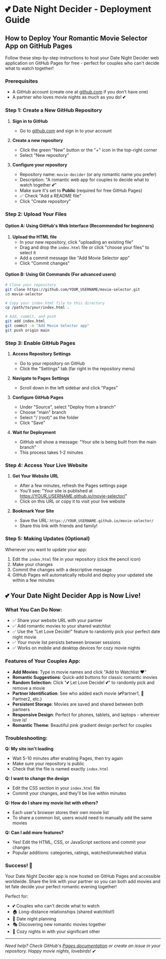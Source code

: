 # 💕 Date Night Decider - Deployment Guide

## How to Deploy Your Romantic Movie Selector App on GitHub Pages

Follow these step-by-step instructions to host your Date Night Decider web application on GitHub Pages for free - perfect for couples who can't decide what to watch together!

### Prerequisites
- A GitHub account (create one at [github.com](https://github.com) if you don't have one)
- A partner who loves movie nights as much as you do! 💕

### Step 1: Create a New GitHub Repository

1. **Sign in to GitHub**
   - Go to [github.com](https://github.com) and sign in to your account

2. **Create a new repository**
   - Click the green "New" button or the "+" icon in the top-right corner
   - Select "New repository"

3. **Configure your repository**
   - Repository name: `movie-decider` (or any romantic name you prefer)
   - Description: "A romantic web app for couples to decide what to watch together 💕"
   - Make sure it's set to **Public** (required for free GitHub Pages)
   - ✅ Check "Add a README file"
   - Click "Create repository"

### Step 2: Upload Your Files

#### Option A: Using GitHub's Web Interface (Recommended for beginners)

1. **Upload the HTML file**
   - In your new repository, click "uploading an existing file"
   - Drag and drop the `index.html` file or click "choose your files" to select it
   - Add a commit message like "Add Movie Selector app"
   - Click "Commit changes"

#### Option B: Using Git Commands (For advanced users)

```bash
# Clone your repository
git clone https://github.com/YOUR_USERNAME/movie-selector.git
cd movie-selector

# Copy your index.html file to this directory
cp /path/to/your/index.html .

# Add, commit, and push
git add index.html
git commit -m "Add Movie Selector app"
git push origin main
```

### Step 3: Enable GitHub Pages

1. **Access Repository Settings**
   - Go to your repository on GitHub
   - Click the "Settings" tab (far right in the repository menu)

2. **Navigate to Pages Settings**
   - Scroll down in the left sidebar and click "Pages"

3. **Configure GitHub Pages**
   - Under "Source", select "Deploy from a branch"
   - Choose "main" branch
   - Select "/ (root)" as the folder
   - Click "Save"

4. **Wait for Deployment**
   - GitHub will show a message: "Your site is being built from the main branch"
   - This process takes 1-2 minutes

### Step 4: Access Your Live Website

1. **Get Your Website URL**
   - After a few minutes, refresh the Pages settings page
   - You'll see: "Your site is published at https://YOUR_USERNAME.github.io/movie-selector/"
   - Click on this URL or copy it to visit your live website

2. **Bookmark Your Site**
   - Save the URL: `https://YOUR_USERNAME.github.io/movie-selector/`
   - Share this link with friends and family!

### Step 5: Making Updates (Optional)

Whenever you want to update your app:

1. Edit the `index.html` file in your repository (click the pencil icon)
2. Make your changes
3. Commit the changes with a descriptive message
4. GitHub Pages will automatically rebuild and deploy your updated site within a few minutes

## 💕 Your Date Night Decider App is Now Live!

### What You Can Do Now:
- ✅ Share your website URL with your partner
- ✅ Add romantic movies to your shared watchlist
- ✅ Use the "Let Love Decide!" feature to randomly pick your perfect date night movie
- ✅ Your movie list persists between browser sessions
- ✅ Works on mobile and desktop devices for cozy movie nights

### Features of Your Couples App:
- **Add Movies**: Type in movie names and click "Add to Watchlist ❤️"
- **Romantic Suggestions**: Quick-add buttons for classic romantic movies
- **Random Selection**: Click "💕 Let Love Decide! 💕" to randomly pick and remove a movie
- **Partner Identification**: See who added each movie (💕Partner1, 💖Partner2, etc.)
- **Persistent Storage**: Movies are saved and shared between both partners
- **Responsive Design**: Perfect for phones, tablets, and laptops - wherever love is!
- **Romantic Theme**: Beautiful pink gradient design perfect for couples

### Troubleshooting:

**Q: My site isn't loading**
- Wait 5-10 minutes after enabling Pages, then try again
- Make sure your repository is public
- Check that the file is named exactly `index.html`

**Q: I want to change the design**
- Edit the CSS section in your `index.html` file
- Commit your changes, and they'll be live within minutes

**Q: How do I share my movie list with others?**
- Each user's browser stores their own movie list
- To share a common list, users would need to manually add the same movies

**Q: Can I add more features?**
- Yes! Edit the HTML, CSS, or JavaScript sections and commit your changes
- Popular additions: categories, ratings, watched/unwatched status

### Success! 🚀
Your Date Night Decider app is now hosted on GitHub Pages and accessible worldwide. Share the link with your partner so you can both add movies and let fate decide your perfect romantic evening together!

Perfect for:
- 💕 Couples who can't decide what to watch
- 🏠 Long-distance relationships (shared watchlist!)  
- 💑 Date night planning
- 🎭 Discovering new romantic movies together
- 🍿 Cozy nights in with your significant other

---

*Need help? Check GitHub's [Pages documentation](https://docs.github.com/en/pages) or create an issue in your repository. Happy movie nights, lovebirds! 💕*